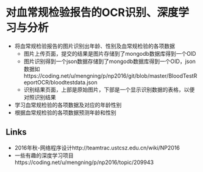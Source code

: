 # 对血常规检验报告的OCR识别、深度学习与分析

* 将血常规检验报告的图片识别出年龄、性别及血常规检验的各项数据
    * 图片上传页面，提交的结果是图片存储到了mongodb数据库得到一个OID
    * 图片识别得到一个json数据存储到了mongodb数据库得到一个OID，json数据如https://coding.net/u/mengning/p/np2016/git/blob/master/BloodTestReportOCR/bloodtestdata.json
    * 识别结果页面，上部是原始图片，下部是一个显示识别数据的表格，以便对照识别结果
* 学习血常规检验的各项数据及对应的年龄性别
* 根据血常规检验的各项数据预测年龄和性别

## Links

* 2016年秋-网络程序设计http://teamtrac.ustcsz.edu.cn/wiki/NP2016
* 一些有趣的深度学习项目https://coding.net/u/mengning/p/np2016/topic/209943